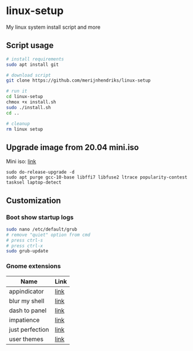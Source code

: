 # linux-setup

My linux system install script and more

## Script usage

```sh
# install requirements
sudo apt install git

# download script
git clone https://github.com/merijnhendriks/linux-setup

# run it
cd linux-setup
chmox +x install.sh
sudo ./install.sh
cd ..

# cleanup
rm linux setup
```

## Upgrade image from 20.04 mini.iso

Mini iso: [link](https://mirrors.edge.kernel.org/ubuntu/dists/focal/main/installer-amd64/current/legacy-images/netboot)

```
sudo do-release-upgrade -d
sudo apt purge gcc-10-base libffi7 libfuse2 ltrace popularity-contest tasksel laptop-detect
```

## Customization

### Boot show startup logs

```sh
sudo nano /etc/default/grub
# remove "quiet" option from cmd
# press ctrl-s
# press ctrl-x
sudo grub-update
```

### Gnome extensions

**Name**          | **Link**
----------------- | -----------------------------------------------------------------------
appindicator      | [link](https://extensions.gnome.org/extension/615/appindicator-support)
blur my shell     | [link](https://extensions.gnome.org/extension/3193/blur-my-shell)
dash to panel     | [link](https://extensions.gnome.org/extension/1160/dash-to-panel)
impatience        | [link](https://extensions.gnome.org/extension/277/impatience)
just perfection   | [link](https://extensions.gnome.org/extension/3843/just-perfection)
user themes       | [link](https://extensions.gnome.org/extension/19/user-themes)
